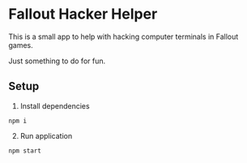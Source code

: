 # Fallout Hacker Helper

This is a small app to help with hacking computer terminals in Fallout games.

Just something to do for fun.

## Setup

1. Install dependencies
```shell
npm i
```

2. Run application
```shell
npm start
```